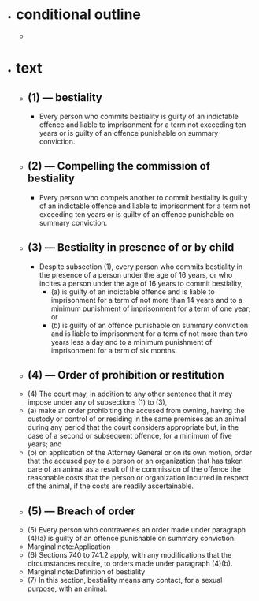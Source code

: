 - # conditional outline
	-
- # text
	- ## (1) — bestiality
		- Every person who commits bestiality is guilty of an indictable offence and liable to imprisonment for a term not exceeding ten years or is guilty of an offence punishable on summary conviction.
	- ## (2) — Compelling the commission of bestiality
		- Every person who compels another to commit bestiality is guilty of an indictable offence and liable to imprisonment for a term not exceeding ten years or is guilty of an offence punishable on summary conviction.
	- ## (3) — Bestiality in presence of or by child
		- Despite subsection (1), every person who commits bestiality in the presence of a person under the age of 16 years, or who incites a person under the age of 16 years to commit bestiality,
			- (a) is guilty of an indictable offence and is liable to imprisonment for a term of not more than 14 years and to a minimum punishment of imprisonment for a term of one year; or
			- (b) is guilty of an offence punishable on summary conviction and is liable to imprisonment for a term of not more than two years less a day and to a minimum punishment of imprisonment for a term of six months.
	- ## (4) — Order of prohibition or restitution
	- (4) The court may, in addition to any other sentence that it may impose under any of subsections (1) to (3),
	- (a) make
	   an order prohibiting the accused from owning, having the custody or 
	  control of or residing in the same premises as an animal during any 
	  period that the court considers appropriate but, in the case of a second
	   or subsequent offence, for a minimum of five years; and
	- (b) on
	   application of the Attorney General or on its own motion, order that 
	  the accused pay to a person or an organization that has taken care of an
	   animal as a result of the commission of the offence the reasonable 
	  costs that the person or organization incurred in respect of the animal,
	   if the costs are readily ascertainable.
	- ## (5) — Breach of order
	- (5) Every person who contravenes an order made under paragraph (4)(a) is guilty of an offence punishable on summary conviction.
	- Marginal note:Application
	- (6) Sections 740 to 741.2 apply, with any modifications that the circumstances require, to orders made under paragraph (4)(b).
	- Marginal note:Definition of bestiality
	- (7) In this section, bestiality means any contact, for a sexual purpose, with an animal.